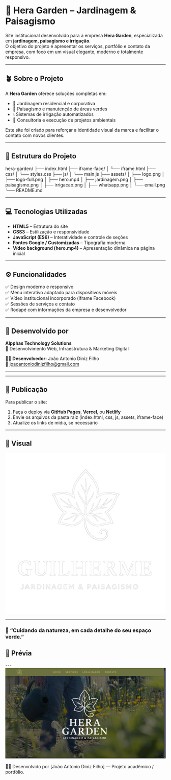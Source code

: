# 🌿 Hera Garden – Jardinagem & Paisagismo  

Site institucional desenvolvido para a empresa **Hera Garden**, especializada em **jardinagem, paisagismo e irrigação**.  
O objetivo do projeto é apresentar os serviços, portfólio e contato da empresa, com foco em um visual elegante, moderno e totalmente responsivo.  

---

## 🪴 Sobre o Projeto  

A **Hera Garden** oferece soluções completas em:  
- 🌼 Jardinagem residencial e corporativa  
- 🌳 Paisagismo e manutenção de áreas verdes  
- 💧 Sistemas de irrigação automatizados  
- 🌱 Consultoria e execução de projetos ambientais  

Este site foi criado para reforçar a identidade visual da marca e facilitar o contato com novos clientes.  

---

## 🧩 Estrutura do Projeto  

hera-garden/
├── index.html
├── iframe-face/
│ └── iframe.html
├── css/
│ └── styles.css
├── js/
│ └── main.js
├── assets/
│ ├── logo.png
│ ├── logo-full.png
│ ├── hero.mp4
│ ├── jardinagem.png
│ ├── paisagismo.png
│ ├── irrigacao.png
│ ├── whatsapp.png
│ └── email.png
└── README.md


---

## 💻 Tecnologias Utilizadas  

- **HTML5** – Estrutura do site  
- **CSS3** – Estilização e responsividade  
- **JavaScript (ES6)** – Interatividade e controle de seções  
- **Fontes Google / Customizadas** – Tipografia moderna  
- **Vídeo background (hero.mp4)** – Apresentação dinâmica na página inicial  

---

## ⚙️ Funcionalidades  

✅ Design moderno e responsivo  
✅ Menu interativo adaptado para dispositivos móveis  
✅ Vídeo institucional incorporado (iframe Facebook)  
✅ Sessões de serviços e contato  
✅ Rodapé com informações da empresa e desenvolvedor  

---

## 🧠 Desenvolvido por  

**Alpphas Technology Solutions**  
💼 Desenvolvimento Web, Infraestrutura & Marketing Digital  

👨‍💻 **Desenvolvedor:** João Antonio Diniz Filho  
📧 [joaoantoniodinizfilho@gmail.com](mailto:joaoantoniodinizfilho@gmail.com)   

---

---

## 🚀 Publicação  

Para publicar o site:  
1. Faça o deploy via **GitHub Pages**, **Vercel**, ou **Netlify**  
2. Envie os arquivos da pasta raiz (index.html, css, js, assets, iframe-face)  
3. Atualize os links de mídia, se necessário  

---

## 📸 Visual  

![Preview do site](assets/logo-full.png)

---

### 💚 “Cuidando da natureza, em cada detalhe do seu espaço verde.”  

## 📸 Prévia

---![alt text](image.png)

👨‍💻 Desenvolvido por [João Antonio Diniz Filho] — Projeto acadêmico / portfólio.
